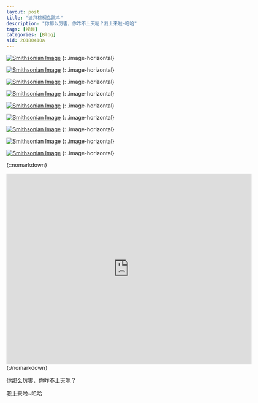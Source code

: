 ```yaml
---
layout: post
title: "迪拜棕榈岛跳伞"
description: "你那么厉害，你咋不上天呢？我上来啦~哈哈"
tags: [视频]
categories: [Blog]
sid: 20180410a
---
```


[![Smithsonian Image](//yorry.cn/up/link/blog/IMG_4714.JPG)](//yorry.cn/up/link/blog/IMG_4714.JPG)
{: .image-horizontal}

[![Smithsonian Image](//yorry.cn/up/link/blog/IMG_4715.JPG)](//yorry.cn/up/link/blog/IMG_4715.JPG)
{: .image-horizontal}

[![Smithsonian Image](//yorry.cn/up/link/blog/IMG_4716.JPG)](//yorry.cn/up/link/blog/IMG_4716.JPG)
{: .image-horizontal}

[![Smithsonian Image](//yorry.cn/up/link/blog/IMG_4717.JPG)](//yorry.cn/up/link/blog/IMG_4717.JPG)
{: .image-horizontal}

[![Smithsonian Image](//yorry.cn/up/link/blog/IMG_4718.JPG)](//yorry.cn/up/link/blog/IMG_4718.JPG)
{: .image-horizontal}

<!--more-->

[![Smithsonian Image](//yorry.cn/up/link/blog/IMG_4719.JPG)](//yorry.cn/up/link/blog/IMG_4719.JPG)
{: .image-horizontal}

[![Smithsonian Image](//yorry.cn/up/link/blog/IMG_4720.JPG)](//yorry.cn/up/link/blog/IMG_4720.JPG)
{: .image-horizontal}

[![Smithsonian Image](//yorry.cn/up/link/blog/IMG_4721.JPG)](//yorry.cn/up/link/blog/IMG_4721.JPG)
{: .image-horizontal}

[![Smithsonian Image](//yorry.cn/up/link/blog/IMG_4722.JPG)](//yorry.cn/up/link/blog/IMG_4722.JPG)
{: .image-horizontal}

{::nomarkdown}
<iframe frameborder="0" width="640" height="498" src="https://v.qq.com/iframe/player.html?vid=r0626aq4lrb&tiny=0&auto=0" allowfullscreen></iframe>
{:/nomarkdown}

你那么厉害，你咋不上天呢？

我上来啦~哈哈